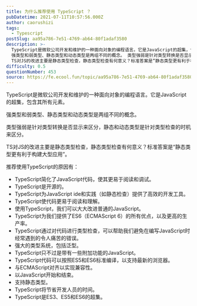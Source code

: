 ```yaml
---
title: 为什么推荐使用 TypeScript ？
pubDatetime: 2021-07-11T10:57:56.000Z
author: caorushizi
tags:
  - Typescript
postSlug: aa95a786-7e51-4769-ab64-80f1adaf3580
description: >-
  TypeScript是微软公司开发和维护的一种面向对象的编程语言。它是JavaScript的超集，包含其所有元素。
  强类型和弱类型、静态类型和动态类型是两组不同的概念。 类型强弱是针对类型转换是否显示来区分，静态和动态类型是针对类型检查的时机来区分。
  TS对JS的改进主要是静态类型检查，静态类型检查有何意义？标准答案是“静态类型更有利于构建大型应用”。 推荐使用TypeScript的原因有： Ty
difficulty: 0.5
questionNumber: 453
source: https://fe.ecool.fun/topic/aa95a786-7e51-4769-ab64-80f1adaf3580
---
```


TypeScript是微软公司开发和维护的一种面向对象的编程语言。它是JavaScript的超集，包含其所有元素。

强类型和弱类型、静态类型和动态类型是两组不同的概念。

类型强弱是针对类型转换是否显示来区分，静态和动态类型是针对类型检查的时机来区分。

TS对JS的改进主要是静态类型检查，静态类型检查有何意义？标准答案是“静态类型更有利于构建大型应用”。

推荐使用TypeScript的原因有：

- TypeScript简化了JavaScript代码，使其更易于阅读和调试。
- TypeScript是开源的。
- TypeScript为JavaScript ide和实践（如静态检查）提供了高效的开发工具。
- TypeScript使代码更易于阅读和理解。
- 使用TypeScript，我们可以大大改进普通的JavaScript。
- TypeScript为我们提供了ES6（ECMAScript 6）的所有优点，以及更高的生产率。
- TypeScript通过对代码进行类型检查，可以帮助我们避免在编写JavaScript时经常遇到的令人痛苦的错误。
- 强大的类型系统，包括泛型。
- TypeScript只不过是带有一些附加功能的JavaScript。
- TypeScript代码可以按照ES5和ES6标准编译，以支持最新的浏览器。
- 与ECMAScript对齐以实现兼容性。
- 以JavaScript开始和结束。
- 支持静态类型。
- TypeScript将节省开发人员的时间。
- TypeScript是ES3、ES5和ES6的超集。
